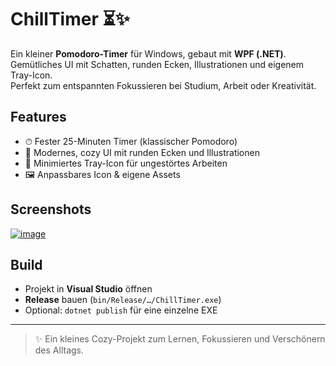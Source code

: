 

# ChillTimer ⏳✨

Ein kleiner **Pomodoro-Timer** für Windows, gebaut mit **WPF (.NET)**.  
Gemütliches UI mit Schatten, runden Ecken, Illustrationen und eigenem Tray-Icon.  
Perfekt zum entspannten Fokussieren bei Studium, Arbeit oder Kreativität.  

## Features
- ⏱ Fester 25-Minuten Timer (klassischer Pomodoro)
- 🎨 Modernes, cozy UI mit runden Ecken und Illustrationen
- 🌙 Minimiertes Tray-Icon für ungestörtes Arbeiten
- 🖼 Anpassbares Icon & eigene Assets

## Screenshots
<a href="https://imgbb.com/"><img src="https://i.ibb.co/hRs7LztJ/image.png" alt="image" border="0"></a>

## Build
- Projekt in **Visual Studio** öffnen
- **Release** bauen (`bin/Release/…/ChillTimer.exe`)
- Optional: `dotnet publish` für eine einzelne EXE

---

> ✨ Ein kleines Cozy-Projekt zum Lernen, Fokussieren und Verschönern des Alltags.
